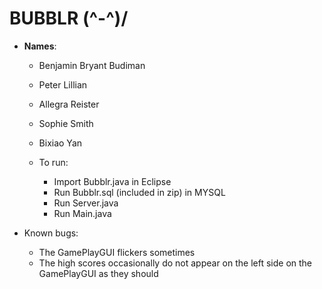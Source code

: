 # BUBBLR (^-^)/

- **Names**: 
  - Benjamin Bryant Budiman
  - Peter Lillian
  - Allegra Reister
  - Sophie Smith
  - Bixiao Yan
  
  - To run:
    - Import Bubblr.java in Eclipse
    - Run Bubblr.sql (included in zip) in MYSQL
    - Run Server.java
    - Run Main.java
    
 - Known bugs: 
   - The GamePlayGUI flickers sometimes
   - The high scores occasionally do not appear on the left side on the GamePlayGUI as they should 
